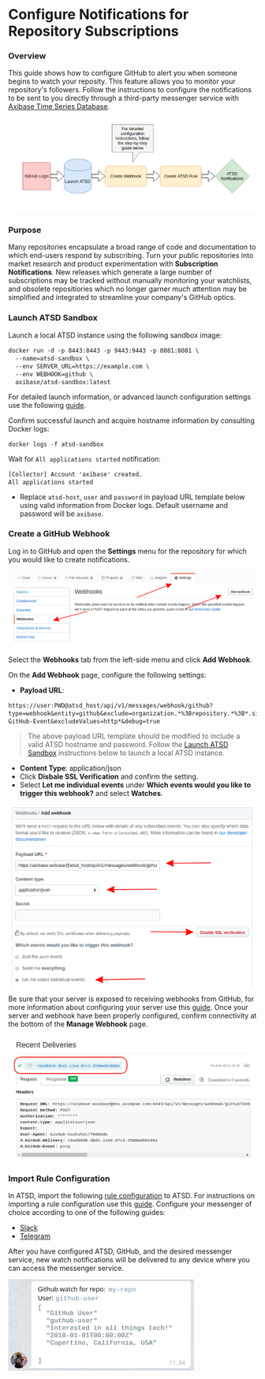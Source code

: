 # Configure Notifications for Repository Subscriptions

### Overview

This guide shows how to configure GitHub to alert you when someone begins to watch your reposity. This feature allows you to monitor your repository's followers. Follow the instructions to configure the notifications to be sent to you directly through a third-party messenger service with [Axibase Time Series Database](https://axibase.com/products/axibase-time-series-database/).

![](images/title-workflow.png)

### Purpose

Many repositories encapsulate a broad range of code and documentation to which end-users respond by subscribing. Turn your public repositories into market research and product experimentation with **Subscription Notifications**. New releases which generate a large number of subscriptions may be tracked without manually monitoring your watchlists, and obsolete repositiories which no longer garner much attention may be simplified and integrated to streamline your company's GitHub optics.

### Launch ATSD Sandbox

Launch a local ATSD instance using the following sandbox image:

```
docker run -d -p 8443:8443 -p 9443:9443 -p 8081:8081 \
  --name=atsd-sandbox \
  --env SERVER_URL=https://example.com \
  --env WEBHOOK=github \
  axibase/atsd-sandbox:latest
```

For detailed launch information, or advanced launch configuration settings use the following [guide](https://github.com/axibase/dockers/tree/atsd-sandbox).

Confirm successful launch and acquire hostname information by consulting Docker logs:

```
docker logs -f atsd-sandbox
```

Wait for `All applications started` notification:

```
[Collector] Account 'axibase' created.
All applications started

```

* Replace `atsd-host`, `user` and `password` in payload URL template below using valid information from Docker logs. Default username and password will be `axibase`.

### Create a GitHub Webhook

Log in to GitHub and open the **Settings** menu for the repository for which you would like to create notifications.

![](images/repo-settings.png)

Select the **Webhooks** tab from the left-side menu and click **Add Webhook**.

On the **Add Webhook** page, configure the following settings:

* **Payload URL**: 
```
https://user:PWD@atsd_host/api/v1/messages/webhook/github?type=webhook&entity=github&exclude=organization.*%3Brepository.*%3B*.signature%3B*.payload%3B*.sha%3B*.ref%3B*_at%3B*.id&include=repository.name&header.tag.event=X-GitHub-Event&excludeValues=http*&debug=true
```
> The above payload URL template should be modified to include a valid ATSD hostname and password. Follow the [Launch ATSD Sandbox](#launch-atsd-sandbox) instructions below to launch a local ATSD instance.

* **Content Type**: application/json
* Click **Disbale SSL Verification** and confirm the setting.
* Select **Let me individual events** under **Which events would you like to trigger this webhook?** and select **Watches**. 

![](images/webhook-config.png)

Be sure that your server is exposed to receiving webhooks from GitHub, for more information about configuring your server use this [guide](https://developer.github.com/webhooks/configuring/). Once your server and webhook have been properly configured, confirm connectivity at the bottom of the **Manage Webhook** page.

![](images/deliv-confirm.png)

### Import Rule Configuration

In ATSD, import the following [rule configuration](resources/github-watch-rule.xml) to ATSD. For instructions on importing a rule configuration use this [guide](/../master/how-to/shared/import-rule.md). Configure your messenger of choice according to one of the following guides:

* [Slack](https://github.com/axibase/atsd/blob/master/rule-engine/notifications/slack.md)
* [Telegram](https://github.com/axibase/atsd/blob/master/rule-engine/notifications/telegram.md)

After you have configured ATSD, GitHub, and the desired messenger service, new watch notifications will be delivered to any device where you can access the messenger service.

![](images/message.png)
